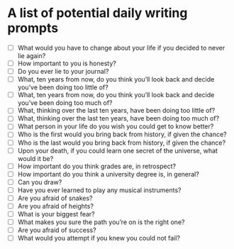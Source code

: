 # A list of potential daily writing prompts

- [ ] What would you have to change about your life if you decided to never lie again?
- [ ] How important to you is honesty?
- [ ] Do you ever lie to your journal?
- [ ] What, ten years from now, do you think you’ll  look back and decide you’ve been doing too little of?
- [ ] What, ten years from now, do you think you’ll  look back and decide you’ve been doing too much of?
- [ ] What, thinking over the last ten years, have been doing too little of?
- [ ] What, thinking over the last ten years, have been doing too much of?
- [ ] What person in your life do you wish you could get to know better?
- [ ] Who is the first would you bring back from history, if given the chance?
- [ ] Who is the last would you bring back from history, if given the chance?
- [ ] Upon your death, if you could learn one secret of the universe, what would it be?
- [ ] How important do you think grades are, in retrospect?
- [ ] How important do you think a university degree is, in general?
- [ ] Can you draw?
- [ ] Have you ever learned to play any musical instruments?
- [ ] Are you afraid of snakes?
- [ ] Are you afraid of heights?
- [ ] What is your biggest fear?
- [ ] What makes you sure the path you’re on is the right one?
- [ ] Are you afraid of success?
- [ ] What would you attempt if you knew you could not fail?